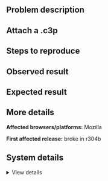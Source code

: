 ## Problem description



## Attach a .c3p



## Steps to reproduce



## Observed result



## Expected result



## More details



**Affected browsers/platforms:** Mozilla

**First affected release:** broke in r304b

## System details

<details><summary>View details</summary>



</details>
